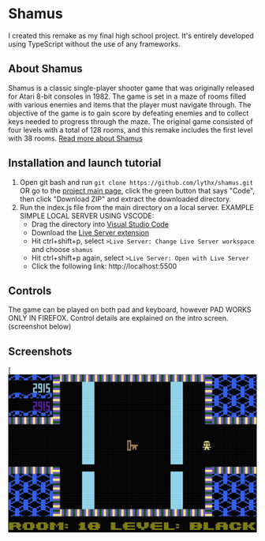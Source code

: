 # Shamus
I created this remake as my final high school project. It's entirely developed using TypeScript without the use of any frameworks.
## About Shamus
Shamus is a classic single-player shooter game that was originally released for Atari 8-bit consoles in 1982. The game is set in a maze of rooms filled with various enemies and items that the player must navigate through. The objective of the game is to gain score by defeating enemies and to collect keys needed to progress through the maze. The original game consisted of four levels with a total of 128 rooms, and this remake includes the first level with 38 rooms. [Read more about Shamus](https://en.wikipedia.org/wiki/Shamus_(video_game))
## Installation and launch tutorial
1. Open git bash and run `git clone https://github.com/lythx/shamus.git` OR go to the [project main page](https://github.com/lythx/shamus), click the green button that says "Code", then click "Download ZIP" and extract the downloaded directory.
2. Run the index.js file from the main directory on a local server. 
    EXAMPLE SIMPLE LOCAL SERVER USING VSCODE: 
    - Drag the directory into [Visual Studio Code](https://code.visualstudio.com) 
    - Download the [Live Server extension](https://marketplace.visualstudio.com/items?itemName=ritwickdey.LiveServer) 
    - Hit ctrl+shift+p, select `>Live Server: Change Live Server workspace` and choose `shamus`  
    - Hit ctrl+shift+p again, select `>Live Server: Open with Live Server`
    - Click the following link: http://localhost:5500
## Controls 
The game can be played on both pad and keyboard, however PAD WORKS ONLY IN FIREFOX. Control details are explained on the intro screen. (screenshot below)
## Screenshots

[![1](https://raw.githubusercontent.com/lythx/shamus/main/assets/screenshots/blue.png)
